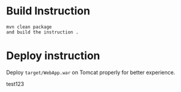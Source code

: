 

# Build Instruction


```
mvn clean package
and build the instruction .
```

# Deploy instruction

Deploy ```target/WebApp.war``` on Tomcat properly for better experience.

test123

